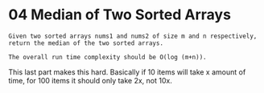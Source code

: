 # 04 Median of Two Sorted Arrays

```
Given two sorted arrays nums1 and nums2 of size m and n respectively, return the median of the two sorted arrays.

The overall run time complexity should be O(log (m+n)).
```

This last part makes this hard. Basically if 10 items will take x amount of time, for 100 items it should only take 2x, not 10x. 


